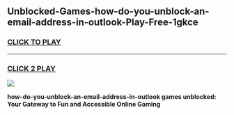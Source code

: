 
## Unblocked-Games-how-do-you-unblock-an-email-address-in-outlook-Play-Free-1gkce
<h3>
<a href="https://premium76.site?title=how-do-you-unblock-an-email-address-in-outlook&ref=18A1">CLICK TO PLAY</a></h3>
<hr>

<h3>
<a href="https://premium76.site?title=how-do-you-unblock-an-email-address-in-outlook&ref=18A1">CLICK 2 PLAY</a>
  
</h3>

<a href="https://premium76.site?title=how-do-you-unblock-an-email-address-in-outlook&ref=18A1"><img src="https://clearcache.store/games.png"></a>


**how-do-you-unblock-an-email-address-in-outlook games unblocked: Your Gateway to Fun and Accessible Online Gaming**

